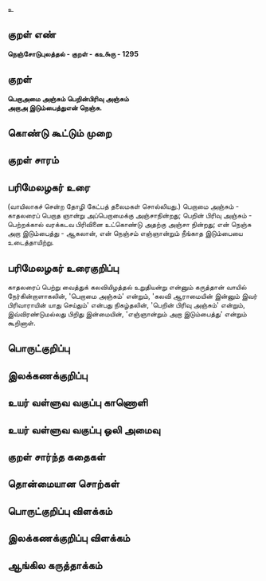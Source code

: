 உ

## குறள் எண் 

**நெஞ்சோடுபுலத்தல் - குறள் - கஉ௯ரு - 1295**

## குறள் 

**பெறாஅமை அஞ்சும் பெறின்பிரிவு அஞ்சும்  
அறாஅ இடும்பைத்துஎன் நெஞ்சு.** 

## கொண்டு கூட்டும் முறை


## குறள் சாரம் 


## பரிமேலழகர் உரை

 (வாயிலாகச் சென்ற தோழி கேட்பத் தலைமகள் சொல்லியது.) பெறாமை அஞ்சும் - காதலரைப் பெறாத ஞான்று அப்பெறாமைக்கு அஞ்சாநின்றது; பெறின் பிரிவு அஞ்சும் - பெற்றக்கால் வரக்கடவ பிரிவினை உட்கொண்டு அதற்கு அஞ்சா நின்றது; என் நெஞ்சு அறா இடும்பைத்து - ஆகலான், என் நெஞ்சம் எஞ்ஞான்றும் நீங்காத இடும்பையை உடைத்தாயிற்று.

## பரிமேலழகர் உரைகுறிப்பு   

காதலரைப் பெற்று வைத்துக் கலவியிழத்தல் உறுதியன்று என்னும் கருத்தான் வாயில் நேர்கின்றாளாகலின், 'பெறாமை அஞ்சும்' என்றும், 'கலவி ஆராமையின் இன்னும் இவர் பிரிவாராயின் யாது செய்தும்' என்பது நிகழ்தலின், 'பெறின் பிரிவு அஞ்சும்' என்றும், இவ்விரண்டுமல்லது பிறிது இன்மையின், 'எஞ்ஞான்றும் அறா இடும்பைத்து' என்றும் கூறினாள்.

## பொருட்குறிப்பு 


## இலக்கணக்குறிப்பு  


## உயர் வள்ளுவ வகுப்பு காணொளி


## உயர் வள்ளுவ வகுப்பு ஒலி அமைவு 

 
## குறள் சார்ந்த கதைகள் 


## தொன்மையான சொற்கள்


## பொருட்குறிப்பு விளக்கம்


## இலக்கணக்குறிப்பு விளக்கம்


## ஆங்கில கருத்தாக்கம் 



